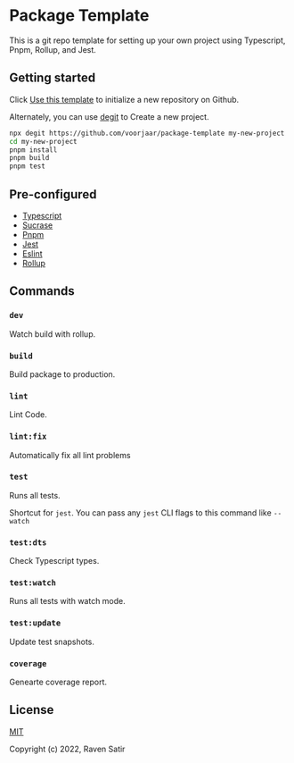 # Package Template

This is a git repo template for setting up your own project using Typescript, Pnpm, Rollup, and Jest.

## Getting started

Click [Use this template](https://github.com/voorjaar/package-template/generate) to initialize a new repository on Github.

Alternately, you can use [degit](https://www.npmjs.com/package/degit) to Create a new project.

```bash
npx degit https://github.com/voorjaar/package-template my-new-project
cd my-new-project
pnpm install
pnpm build
pnpm test
```

## Pre-configured

- [Typescript](https://www.typescriptlang.org/)
- [Sucrase](https://www.npmjs.com/package/sucrase)
- [Pnpm](https://pnpm.io/)
- [Jest](https://jestjs.io/)
- [Eslint](https://eslint.org/)
- [Rollup](https://rollupjs.org/)

## Commands

### `dev`

Watch build with rollup.

### `build`

Build package to production.

### `lint`

Lint Code.

### `lint:fix`

Automatically fix all lint problems

### `test`

Runs all tests.

Shortcut for `jest`. You can pass any `jest` CLI flags to this command like `--watch`

### `test:dts`

Check Typescript types.

### `test:watch`

Runs all tests with watch mode.

### `test:update`

Update test snapshots.

### `coverage`

Genearte coverage report.

## License

[MIT](https://github.com/voorjaar/package-template/blob/main/LICENSE)

Copyright (c) 2022, Raven Satir